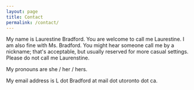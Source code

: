 ```yaml
---
layout: page
title: Contact
permalink: /contact/
---
```


My name is Laurestine Bradford. You are welcome to call me Laurestine. I am also fine with Ms. Bradford. You might hear someone call me by a nickname; that's acceptable, but usually reserved for more casual settings. Please do not call me Laurenstine.

My pronouns are she / her / hers.

My email address is L dot Bradford at mail dot utoronto dot ca.